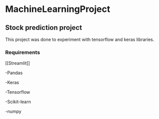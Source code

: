 # MachineLearningProject

## Stock prediction project
This project was done to experiment with tensorflow and keras libraries. 

### Requirements

[[Streamlit]]

-Pandas

-Keras

-Tensorflow

-Scikit-learn

-numpy

